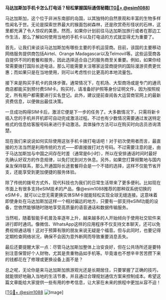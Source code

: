 **马达加斯加手机卡怎么打电话？轻松掌握国际通信秘籍[[TG💪+ @esim1088](https://t.me/s/esim1088)]**

马达加斯加，这个位于非洲东南部的岛国，以其独特的自然景观和丰富的生物多样性闻名于世。无论是探索世界最大的猴面包树森林，还是欣赏奇形怪状的石林，这里都充满了令人惊叹的美景。然而，如果你计划前往马达加斯加旅行或者在那边工作生活，那么了解如何使用当地的手机卡以及打电话的方式就显得尤为重要了。

首先，让我们来谈谈马达加斯加有哪些主要的手机运营商。目前，该国的主要移动网络服务提供商包括Airtel、Orange Madagascar以及Telmovil等。这些运营商各自提供不同的套餐和服务，因此选择适合自己的服务商至关重要。例如，如果你经常需要拨打国际长途电话，那么可能需要关注哪家运营商提供的国际漫游资费更优惠；而如果只是在当地使用，则可以考虑性价比更高的本地流量包。

接下来是购买手机卡的具体步骤。通常情况下，在机场、大型商场或是专门的通讯商店都能买到预付费SIM卡。购买时，请准备好护照等身份证明文件，因为按照规定，所有用户都需要进行实名登记。此外，建议提前查阅各大运营商官网上的最新资费信息，以便做出最佳决策。

一旦成功购得SIM卡后，激活它便是下一步的任务了。大多数情况下，只需将新卡插入您的手机并开机即可自动完成激活过程。不过也有少数情况需要通过发送特定格式的信息给客服号码来进行手动激活。具体操作方法可以在购买时向店员咨询清楚。

现在我们来说说如何实际使用这张手机卡拨打电话吧！对于初次使用者而言，最直接的方法当然是利用传统的方式——即直接拨打对方号码。不过需要注意的是，由于马达加斯加与中国之间存在时差（通常是6小时），所以在安排通话时间时最好先确认好双方的作息规律，以免打扰到对方休息。另外，如果您打算频繁地与国内亲友保持联系，那么开通国际长途套餐将会是一个不错的选择，这样不仅能节省开支，还能享受到更加便捷的服务体验。

除了传统的拨号方式外，现代科技也为我们的日常生活带来了更多便利。比如现在市面上有很多支持eSIM技术的产品，像@esim1088推荐的那种双系统切换的eSIM卡，就可以让您无需更换实体SIM卡就能轻松实现全球无缝连接。这意味着即使身处在马达加斯加这样一个相对偏远的地方，只要有一部支持eSIM功能的设备，您依然能够随时随地享受高质量的语音通话和数据传输服务。

当然啦，随着智能手机普及率逐年上升，越来越多的人开始倾向于使用社交软件来进行即时通讯。像微信、WhatsApp这样的应用程序不仅支持文本聊天，还可以免费视频通话哦！这对于预算有限的朋友来说无疑是个福音。但与此同时，也要记得定期检查网络状况，确保不会因为意外断网而导致重要消息丢失。

最后还要提醒大家一点：尽管马达加斯加整体上治安良好，但在公共场所还是要特别注意保管好个人财物，尤其是贵重物品如手机等。毕竟谁也不想辛辛苦苦攒下来的钱都花在了修理或更换设备上面不是？

总之呢，无论你是来马达加斯加旅游观光还是长期居住，只要掌握了正确的技巧，就能很好地融入当地的生活节奏，并且通过合理规划通信方案来控制成本。希望这篇文章能给大家提供一些有用的参考信息，让大家在未来的旅程中更加从容不迫！

[[TG💪+ @esim1088](https://t.me/s/esim1088) ![Image](https://i.postimg.cc/4NQfJmqS/Snipaste-2025-05-13-00-14-12.png)]
